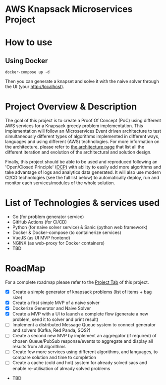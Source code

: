 # AWS Knapsack Microservices Project
# How to use
## Using Docker
```Shell
docker-compose up -d
```

Then you can generate a knapset and solve it with the naive solver through the UI (your [http://localhost](http://localhost)).
# Project Overview & Description
The goal of this project is to create a Proof Of Concept (PoC) using different AWS services for a Knapsack greedy problem implementation.
This implementation will follow an Microservices Event driven architecture to test simultaneously different types of algorithms implemented in different ways, languages and using different (AWS) technologies.
For more information on the architecture, please refer to [the architecture page](architecture.md) that list all the different iteration and evolution of the architectural and solution design.

Finally, this project should be able to be used and reproduced following an 'Open/Closed Principle' ([OCP](https://stackify.com/solid-design-open-closed-principle/)) with ability to easily add more algorithms and take advantage of logs and analytics data generated.
It will also use modern CI/CD technologies (see the full list below) to automatically deploy, run and monitor each services/modules of the whole solution.

# List of Technologies & services used
* Go (for problem generator service)
* GitHub Actions (for CI/CD)
* Python (for naive solver service) & Sanic (python web framework)
* Docker & Docker-compose (to containerize services)
* VueJS (as UI MVP frontend)
* NGINX (as web-proxy for Docker containers)
* TBD

# RoadMap
For a complete roadmap please refer to the [Project Tab](https://github.com/users/PERES-Richard/projects/1/views/1) of this project.

- [x] Create a simple generator of knapsack problems (list of items + bag size)  
- [x] Create a first simple MVP of a naive solver  
- [x] Dockerize Generator and Naive Solver
- [x] Create a MVP with a UI to launch a complete flow (generate a new problem, send it to solver and print result)
- [ ] Implement a distributed Message Queue system to connect generator and solvers (Kafka, Red Panda, SQS?)
- [ ] Create a second new MVP by implement an aggregator (if required) of chosen Queue/PubSub response/events to aggregate and display all results from all algorithms
- [ ] Create few more services using different algorithms, and languages, to compare solution and time to completion
- [ ] Create a cache (cold and hot) system for already solved sacs and enable re-utilisation of already solved problems
- TBD
